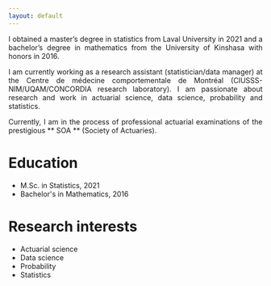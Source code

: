 ```yaml
---
layout: default
---
```


<!-- Text can be **bold**, _italic_, or ~~strikethrough~~.

[Link to another page](./another-page.html).

There should be whitespace between paragraphs.

There should be whitespace between paragraphs. We recommend including a README, or a file with information about your project. -->


<div style="text-align: justify"> <p>I obtained a master’s degree in statistics from Laval University in 2021 and a bachelor’s degree in mathematics from the University of Kinshasa with honors in 2016.</p>
<p>I am currently working as a research assistant (statistician/data manager) at the Centre de médecine comportementale de Montréal (CIUSSS-NIM/UQAM/CONCORDIA research laboratory). I am passionate about research and work in actuarial science, data science, probability and statistics.</p> 
<p>Currently, I am in the process of professional actuarial examinations of the prestigious ** SOA ** (Society of Actuaries).</p>
</div>

# Education

* M.Sc. in Statistics, 2021
* Bachelor's in Mathematics, 2016

# Research interests

* Actuarial science
* Data science
* Probability
* Statistics
